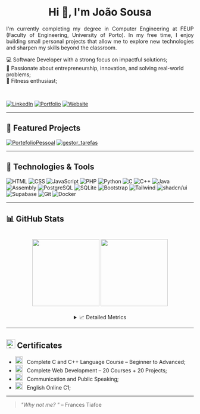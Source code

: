 <!-- README.md para o perfil do GitHub -->

<p align="center">
  <h1 align="center">Hi 👋, I'm João Sousa</h1>
</p>

<p align="justify">
  I'm currently completing my degree in Computer Engineering at FEUP (Faculty of Engineering, University of Porto).  
  In my free time, I enjoy building small personal projects that allow me to explore new technologies and sharpen my skills beyond the classroom.
</p>


💻 Software Developer with a strong focus on impactful solutions; <br>
🚀 Passionate about entrepreneurship, innovation, and solving real-world problems; <br>
💪 Fitness enthusiast;

<br>

[![LinkedIn](https://img.shields.io/badge/-LinkedIn-0077B5?style=for-the-badge&logo=linkedin&logoColor=white)](https://www.linkedin.com/in/joaosousaa)
[![Portfolio](https://img.shields.io/badge/-Portfolio-0d1117?style=for-the-badge&logo=github&logoColor=white)](https://github.com/JoaoSousa17?tab=repositories)
[![Website](https://img.shields.io/badge/-Website-A52A2A?style=for-the-badge&logo=firefox-browser&logoColor=white)](https://joaosousa.space/UnderConstruction.html)

---

## 🚀 Featured Projects

[![PortefolioPessoal](https://github-readme-stats.vercel.app/api/pin/?username=JoaoSousa17&repo=PortefolioPessoal&theme=codeSTACKr)](https://github.com/JoaoSousa17/PortefolioPessoal)
[![gestor_tarefas](https://github-readme-stats.vercel.app/api/pin/?username=JoaoSousa17&repo=gestor_tarefas&theme=codeSTACKr)](https://github.com/JoaoSousa17/gestor_tarefas)

---

## 🧰 Technologies & Tools

![HTML](https://img.shields.io/badge/-HTML5-E34F26?style=for-the-badge&logo=html5&logoColor=white)
![CSS](https://img.shields.io/badge/-CSS3-1572B6?style=for-the-badge&logo=css3&logoColor=white)
![JavaScript](https://img.shields.io/badge/-JavaScript-F7DF1E?style=for-the-badge&logo=javascript&logoColor=black)
![PHP](https://img.shields.io/badge/-PHP-777BB4?style=for-the-badge&logo=php&logoColor=white)
![Python](https://img.shields.io/badge/-Python-3776AB?style=for-the-badge&logo=python&logoColor=white)
![C](https://img.shields.io/badge/-C-A8B9CC?style=for-the-badge&logo=c&logoColor=black)
![C++](https://img.shields.io/badge/-C++-00599C?style=for-the-badge&logo=c%2B%2B&logoColor=white)
![Java](https://img.shields.io/badge/-Java-007396?style=for-the-badge&logo=openjdk&logoColor=white)
![Assembly](https://img.shields.io/badge/-Assembly-6E4C13?style=for-the-badge&logo=assemblyscript&logoColor=white)
![PostgreSQL](https://img.shields.io/badge/-PostgreSQL-4169E1?style=for-the-badge&logo=postgresql&logoColor=white)
![SQLite](https://img.shields.io/badge/-SQLite-003B57?style=for-the-badge&logo=sqlite&logoColor=white)
![Bootstrap](https://img.shields.io/badge/-Bootstrap-7952B3?style=for-the-badge&logo=bootstrap&logoColor=white)
![Tailwind](https://img.shields.io/badge/-Tailwind%20CSS-06B6D4?style=for-the-badge&logo=tailwindcss&logoColor=white)
![shadcn/ui](https://img.shields.io/badge/-shadcn%2Fui-000000?style=for-the-badge&logoColor=white)
![Supabase](https://img.shields.io/badge/-Supabase-3ECF8E?style=for-the-badge&logo=supabase&logoColor=white)
![Git](https://img.shields.io/badge/-Git-F05032?style=for-the-badge&logo=git&logoColor=white)
![Docker](https://img.shields.io/badge/-Docker-2496ED?style=for-the-badge&logo=docker&logoColor=white)

---

## 📊 GitHub Stats
<br>
<div align="center">
  <img height="180em" src="https://github-readme-stats.vercel.app/api?username=JoaoSousa17&show_icons=true&theme=codeSTACKr&count_private=true"/>
  <img height="180em" src="https://github-readme-stats.vercel.app/api/top-langs/?username=JoaoSousa17&layout=compact&theme=codeSTACKr"/>
</div>

<br>

<details>
  <summary align="center">📈 Detailed Metrics</summary>

  <!-- Streak Stats -->
  ## Streak Stats
  <div align="center">
    <img src="https://github-readme-streak-stats.herokuapp.com/?user=JoaoSousa17&theme=codeSTACKr" alt="Streak Stats" />
  </div>
  <br>

  <!-- Activity Graph -->
  ## Activity Graph
  <div align="center">
    <img src="https://github-readme-activity-graph.vercel.app/graph?username=JoaoSousa17&theme=react-dark" alt="Activity Graph" />
  </div>
  <br>

  <!-- GitHub Trophies -->
  ## GitHub Trophies
  <div align="center">
    <img src="https://github-profile-trophy.vercel.app/?username=JoaoSousa17&theme=codeSTACKr&margin-w=10" alt="GitHub Trophies" />
  </div>

</details>

---

## <img src="https://static.vecteezy.com/system/resources/previews/000/330/928/original/vector-certificate-flat-icon.jpg" alt="Certificate Icon" width="24"/> Certificates

- <img src="https://encrypted-tbn0.gstatic.com/images?q=tbn:ANd9GcR7zmzguRUdNPxg-5ixP9ICiFXXiKx1gBAIKQ&s" alt="Udemy Logo" width="20"/> &nbsp; Complete C and C++ Language Course – Beginner to Advanced;
- <img src="https://encrypted-tbn0.gstatic.com/images?q=tbn:ANd9GcR7zmzguRUdNPxg-5ixP9ICiFXXiKx1gBAIKQ&s" alt="Udemy Logo" width="20"/> &nbsp; Complete Web Development – 20 Courses + 20 Projects;
- <img src="https://play-lh.googleusercontent.com/vAjAZezfFiuoH-HwXYivfNV6NTb7ae1F9T2pyoUJKCzhXHczmu9fpTdN-rpueCkYIw" alt="Conquer Logo" width="20"/> &nbsp; Communication and Public Speaking;
- <img src="https://encrypted-tbn0.gstatic.com/images?q=tbn:ANd9GcRPBelxIrRvwsB1BE_cPjcQmeutMglZ28c5iA&s" alt="British Council Logo" width="20"/> &nbsp; English Online C1;

---

> _"Why not me? "_ – Frances Tiafoe
